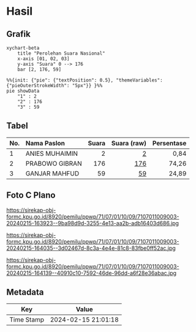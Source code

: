 # Hasil

## Grafik

```mermaid
xychart-beta
    title "Perolehan Suara Nasional"
    x-axis [01, 02, 03]
    y-axis "Suara" 0 --> 176
    bar [2, 176, 59]
```

```mermaid
%%{init: {"pie": {"textPosition": 0.5}, "themeVariables": {"pieOuterStrokeWidth": "5px"}} }%%
pie showData
    "1" : 2
    "2" : 176
    "3" : 59
```

## Tabel

| No. | Nama Paslon    | Suara | Suara (raw) | Persentase |
|:--- |:-------------- | -----:| -----------:| ----------:|
| 1   | ANIES MUHAIMIN | 2     | [2][p-1]    | 0,84       |
| 2   | PRABOWO GIBRAN | 176   | [176][p-2]  | 74,26      |
| 3   | GANJAR MAHFUD  | 59    | [59][p-3]   | 24,89      |


[p-1]: https://github.com/gigit-pemilu/pemilu-2024/blob/main/pilpres/hitung-suara/sub/71-sulawesi-utara/sub/07-minahasa-tenggara/sub/01-ratahan/sub/1009-lowu-satu/sub/003-tps/sub/paslon-1.txt
[p-2]: https://github.com/gigit-pemilu/pemilu-2024/blob/main/pilpres/hitung-suara/sub/71-sulawesi-utara/sub/07-minahasa-tenggara/sub/01-ratahan/sub/1009-lowu-satu/sub/003-tps/sub/paslon-2.txt
[p-3]: https://github.com/gigit-pemilu/pemilu-2024/blob/main/pilpres/hitung-suara/sub/71-sulawesi-utara/sub/07-minahasa-tenggara/sub/01-ratahan/sub/1009-lowu-satu/sub/003-tps/sub/paslon-3.txt

## Foto C Plano

https://sirekap-obj-formc.kpu.go.id/8920/pemilu/ppwp/71/07/01/10/09/7107011009003-20240215-163923--9ba98d9d-3255-4e13-aa2b-adb16403d686.jpg

https://sirekap-obj-formc.kpu.go.id/8920/pemilu/ppwp/71/07/01/10/09/7107011009003-20240215-164035--3d02467d-8c3a-4e4e-81c8-83fbe0ff52ac.jpg

https://sirekap-obj-formc.kpu.go.id/8920/pemilu/ppwp/71/07/01/10/09/7107011009003-20240215-164139--40910c10-7592-46de-96dd-a6f28e36abac.jpg


## Metadata

| Key        | Value               |
| ---------- | ------------------- |
| Time Stamp | 2024-02-15 21:01:18 |



